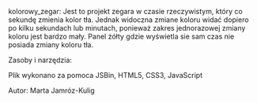 kolorowy_zegar: Jest to projekt zegara w czasie rzeczywistym, który co sekundę zmienia kolor tła. Jednak widoczna zmiane koloru widać dopiero po kilku sekundach lub minutach, ponieważ zakres jednorazowej zmiany koloru jest bardzo mały. Panel żółty gdzie wyświetla sie sam czas nie posiada zmiany koloru tła.

Zasoby i narzędzia: 

Plik wykonano za pomoca JSBin, HTML5, CSS3, JavaScript

Autor: Marta Jamróz-Kulig
